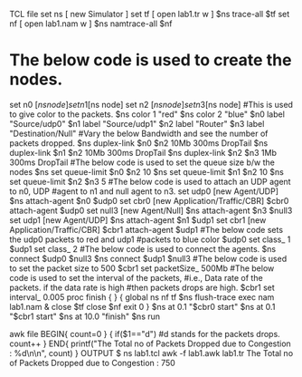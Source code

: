 TCL file
set ns [ new Simulator ]
set tf [ open lab1.tr w ]
$ns trace-all $tf
set nf [ open lab1.nam w ]
$ns namtrace-all $nf
# The below code is used to create the nodes.
set n0 [$ns node]
set n1 [$ns node]
set n2 [$ns node]
set n3 [$ns node]
#This is used to give color to the packets.
$ns color 1 "red"
$ns color 2 "blue"
$n0 label "Source/udp0"
$n1 label "Source/udp1"
$n2 label "Router"
$n3 label "Destination/Null"
#Vary the below Bandwidth and see the number of packets dropped.
$ns duplex-link $n0 $n2 10Mb 300ms DropTail
$ns duplex-link $n1 $n2 10Mb 300ms DropTail
$ns duplex-link $n2 $n3 1Mb 300ms DropTail
#The below code is used to set the queue size b/w the nodes
$ns set queue-limit $n0 $n2 10
$ns set queue-limit $n1 $n2 10
$ns set queue-limit $n2 $n3 5
#The below code is used to attach an UDP agent to n0, UDP #agent to n1 and null agent to n3.
set udp0 [new Agent/UDP]
$ns attach-agent $n0 $udp0
set cbr0 [new Application/Traffic/CBR]
$cbr0 attach-agent $udp0
set null3 [new Agent/Null]
$ns attach-agent $n3 $null3
set udp1 [new Agent/UDP]
$ns attach-agent $n1 $udp1
set cbr1 [new Application/Traffic/CBR]
$cbr1 attach-agent $udp1
#The below code sets the udp0 packets to red and udp1 #packets to blue color
$udp0 set class_ 1
$udp1 set class_ 2
#The below code is used to connect the agents.
$ns connect $udp0 $null3
$ns connect $udp1 $null3
#The below code is used to set the packet size to 500
$cbr1 set packetSize_ 500Mb
#The below code is used to set the interval of the packets, #i.e., Data rate of the packets. if the 
data rate is high #then packets drops are high.
$cbr1 set interval_ 0.005 
proc finish { } { 
global ns nf tf
$ns flush-trace
exec nam lab1.nam &
close $tf
close $nf
exit 0
}
$ns at 0.1 "$cbr0 start"
$ns at 0.1 "$cbr1 start"
$ns at 10.0 "finish"
$ns run

awk file
BEGIN{
count=0
}
{
if($1=="d") #d stands for the packets drops.
count++
}
END{
printf("The Total no of Packets Dropped due to Congestion : %d\n\n", count)
}
OUTPUT
$ ns lab1.tcl
awk -f lab1.awk lab1.tr
The Total no of Packets Dropped due to Congestion : 750
